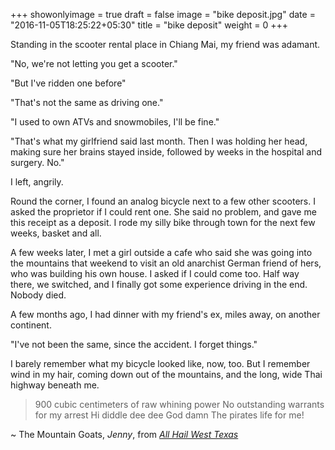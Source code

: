 +++
showonlyimage = true
draft = false
image = "bike deposit.jpg"
date = "2016-11-05T18:25:22+05:30"
title = "bike deposit"
weight = 0
+++

Standing in the scooter rental place in Chiang Mai, my friend was adamant.

"No, we're not letting you get a scooter."

"But I've ridden one before"

"That's not the same as driving one."

"I used to own ATVs and snowmobiles, I'll be fine."

"That's what my girlfriend said last month. Then I was holding her head, making sure her brains stayed inside, followed by weeks in the hospital and surgery. No."

I left, angrily.

Round the corner, I found an analog bicycle next to a few other scooters. I asked the proprietor if I could rent one. She said no problem, and gave me this receipt as a deposit. I rode my silly bike through town for the next few weeks, basket and all.

A few weeks later, I met a girl outside a cafe who said she was going into the mountains that weekend to visit an old anarchist German friend of hers, who was building his own house. I asked if I could come too. Half way there, we switched, and I finally got some experience driving in the end. Nobody died.

A few months ago, I had dinner with my friend's ex, miles away, on another continent.

"I've not been the same, since the accident. I forget things."

I barely remember what my bicycle looked like, now, too. But I remember wind in my hair, coming down out of the mountains, and the long, wide Thai highway beneath me.

> 900 cubic centimeters  of raw whining power
> No outstanding warrants for my arrest
> Hi diddle dee dee
> God damn
> The pirates life for me!

~ The Mountain Goats, _Jenny_, from [_All Hail West Texas_](http://amzn.to/2nlK0tu)
